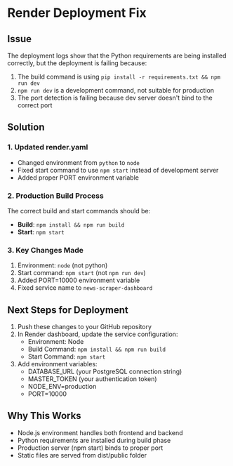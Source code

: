 # Render Deployment Fix

## Issue
The deployment logs show that the Python requirements are being installed correctly, but the deployment is failing because:

1. The build command is using `pip install -r requirements.txt && npm run dev`
2. `npm run dev` is a development command, not suitable for production
3. The port detection is failing because dev server doesn't bind to the correct port

## Solution

### 1. Updated render.yaml
- Changed environment from `python` to `node`
- Fixed start command to use `npm start` instead of development server
- Added proper PORT environment variable

### 2. Production Build Process
The correct build and start commands should be:
- **Build**: `npm install && npm run build`
- **Start**: `npm start`

### 3. Key Changes Made
1. Environment: `node` (not python)
2. Start command: `npm start` (not `npm run dev`)
3. Added PORT=10000 environment variable
4. Fixed service name to `news-scraper-dashboard`

## Next Steps for Deployment
1. Push these changes to your GitHub repository
2. In Render dashboard, update the service configuration:
   - Environment: Node
   - Build Command: `npm install && npm run build`
   - Start Command: `npm start`
3. Add environment variables:
   - DATABASE_URL (your PostgreSQL connection string)
   - MASTER_TOKEN (your authentication token)
   - NODE_ENV=production
   - PORT=10000

## Why This Works
- Node.js environment handles both frontend and backend
- Python requirements are installed during build phase
- Production server (npm start) binds to proper port
- Static files are served from dist/public folder